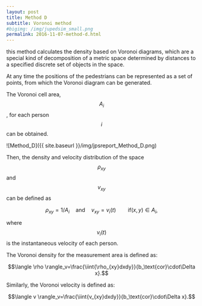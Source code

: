 ```yaml
---
layout: post
title: Method D
subtitle: Voronoi method
#bigimg: /img/jupedsim_small.png
permalink: 2016-11-07-method-d.html
---
```




this method calculates the density based on Voronoi diagrams,
which are a special kind of decomposition of a metric space determined by distances to a specified discrete set of objects in the space.

At any time the positions of the pedestrians
can be represented as a set of points, from which the Voronoi
diagram can be generated.

The Voronoi cell area,  $$A_i$$, for each person  $$i$$ can be obtained.

![Method_D]({{ site.baseurl }}/img/jpsreport_Method_D.png)

Then, the density and velocity distribution of the space $$\rho_{xy} $$  and  $$v_{xy}$$ can be defined as

$$\rho_{xy} = 1/A_i \quad \text{and} \quad v_{xy}={v_i(t)}\qquad \mbox{if} (x,y) \in A_i,$$

where  $$v_i(t)$$ is the instantaneous velocity of each person.

The Voronoi density for the
measurement area is defined as:

$$\langle \rho \rangle_v=\frac{\iint{\rho_{xy}dxdy}}{b_\text{cor}\cdot\Delta x}.$$

Similarly, the Voronoi velocity is defined as:

$$\langle v \rangle_v=\frac{\iint{v_{xy}dxdy}}{b_\text{cor}\cdot\Delta x}.$$
